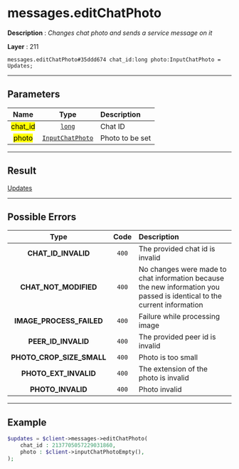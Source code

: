 # messages.editChatPhoto

**Description** : *Changes chat photo and sends a service message on it*

**Layer** : 211

```tl
messages.editChatPhoto#35ddd674 chat_id:long photo:InputChatPhoto = Updates;
```

---

## Parameters

| Name | Type | Description |
| :---: | :---: | :--- |
| <mark>chat_id</mark> | [`long`](type/long) | Chat ID |
| <mark>photo</mark> | [`InputChatPhoto`](type/InputChatPhoto) | Photo to be set |

---

## Result

[Updates](type/Updates)

---

## Possible Errors

| Type | Code | Description |
| :---: | :---: | :--- |
| **CHAT_ID_INVALID** | `400` | The provided chat id is invalid |
| **CHAT_NOT_MODIFIED** | `400` | No changes were made to chat information because the new information you passed is identical to the current information |
| **IMAGE_PROCESS_FAILED** | `400` | Failure while processing image |
| **PEER_ID_INVALID** | `400` | The provided peer id is invalid |
| **PHOTO_CROP_SIZE_SMALL** | `400` | Photo is too small |
| **PHOTO_EXT_INVALID** | `400` | The extension of the photo is invalid |
| **PHOTO_INVALID** | `400` | Photo invalid |

---

## Example

```php
$updates = $client->messages->editChatPhoto(
	chat_id : 2137705057229031860,
	photo : $client->inputChatPhotoEmpty(),
);
```